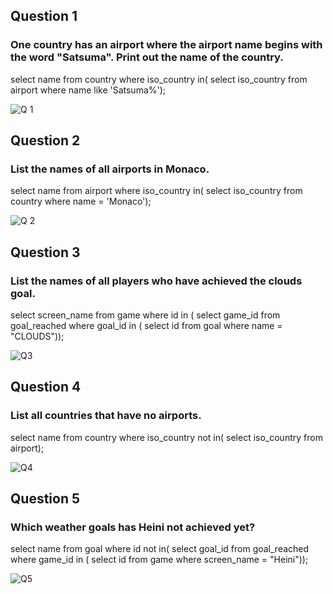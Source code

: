 ## Question 1
### One country has an airport where the airport name begins with the word "Satsuma". Print out the name of the country.
select name from country where iso_country in(
select iso_country from airport where name like 'Satsuma%');

![Q 1](https://github.com/user-attachments/assets/b888567f-7b2b-4a90-9d31-75580293e9f9)


## Question 2
### List the names of all airports in Monaco.
select name from airport
where iso_country in(
select iso_country from country
where name = 'Monaco');

![Q 2](https://github.com/user-attachments/assets/7c62059d-79f1-421d-9fd5-2effa25ac2a5)


## Question 3
### List the names of all players who have achieved the clouds goal.
select screen_name from game
where id in (
select game_id from goal_reached
where goal_id in (
select id from goal
where name = "CLOUDS"));

![Q3](https://github.com/user-attachments/assets/3e40018a-2e42-4fcd-becc-0a2f9164fce4)

## Question 4
### List all countries that have no airports.
select name from country
where iso_country not in(
select iso_country from airport);

![Q4](https://github.com/user-attachments/assets/a22da6bb-f39e-4fbf-ba67-6b757af87b6b)

## Question 5
### Which weather goals has Heini not achieved yet?
select name from goal
where id not in(
select goal_id from goal_reached
where game_id in (
select id from game
where screen_name = "Heini"));

![Q5](https://github.com/user-attachments/assets/9fb51b8b-3424-4efe-82bb-27fec911eec1)
